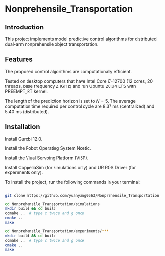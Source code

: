 # Nonprehensile_Transportation

## Introduction

This project implements model predictive control algorithms for distributed dual-arm nonprehensile object transportation.

## Features

The proposed control algorithms are computationally efficient.

Tested on desktop computers that have Intel Core i7-12700 (12 cores, 20 threads, base frequency 2.1GHz) and run Ubuntu 20.04 LTS with PREEMPT_RT kernel.

The length of the prediction horizon is set to $N=5$. The average computation time required per control cycle are 8.37 ms (centralized) and 5.40 ms (distributed).

## Installation

Install Gurobi 12.0.

Install the Robot Operating System Noetic.

Install the Viual Servoing Platform (ViSP). 

Install CoppeliaSim (for simulations only) and UR ROS Driver (for experiments only).

To install the project, run the following commands in your terminal:

```bash

git clone https://github.com/yuanyang0563/Nonprehensile_Transportation.git

cd Nonprehensile_Transportation/simulations 
mkdir build && cd build
ccmake ..  # type c twice and g once
cmake ..
make

cd Nonprehensile_Transportation/experiments/***
mkdir build && cd build
ccmake ..  # type c twice and g once
cmake ..
make

```
